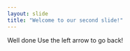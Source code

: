 ```yaml
---
layout: slide
title: "Welcome to our second slide!"
---
```

Well done
Use the left arrow to go back!

